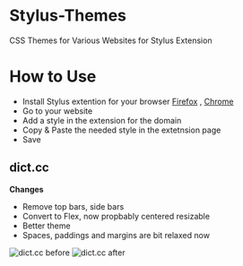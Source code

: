 # Stylus-Themes
CSS Themes for Various Websites for Stylus Extension

# How to Use
- Install Stylus extention for your browser [Firefox](https://addons.mozilla.org/en-US/firefox/addon/styl-us/) , [Chrome](https://chrome.google.com/webstore/detail/stylus/clngdbkpkpeebahjckkjfobafhncgmne)
- Go to your website
- Add a style in the extension for the domain
- Copy & Paste the needed style in the extetnsion page
- Save

## dict.cc
**Changes**
- Remove top bars, side bars
- Convert to Flex, now propbably centered resizable
- Better theme
- Spaces, paddings and margins are bit relaxed now


![dict.cc before](https://user-images.githubusercontent.com/96240509/146374845-0fd48a09-5ac8-4fcc-a6a2-4129fd4704b7.png)
![dict.cc after](https://user-images.githubusercontent.com/96240509/146374845-0fd48a09-5ac8-4fcc-a6a2-4129fd4704b7.png)
